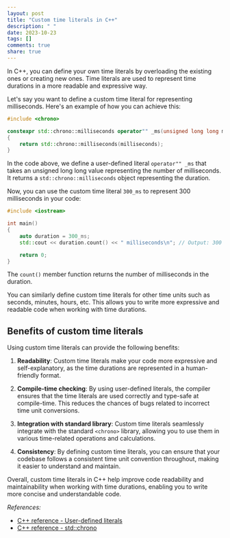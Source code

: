 ```yaml
---
layout: post
title: "Custom time literals in C++"
description: " "
date: 2023-10-23
tags: []
comments: true
share: true
---
```


In C++, you can define your own time literals by overloading the existing ones or creating new ones. Time literals are used to represent time durations in a more readable and expressive way.

Let's say you want to define a custom time literal for representing milliseconds. Here's an example of how you can achieve this:

```cpp
#include <chrono>

constexpr std::chrono::milliseconds operator"" _ms(unsigned long long milliseconds)
{
    return std::chrono::milliseconds(milliseconds);
}
```

In the code above, we define a user-defined literal `operator"" _ms` that takes an unsigned long long value representing the number of milliseconds. It returns a `std::chrono::milliseconds` object representing the duration.

Now, you can use the custom time literal `300_ms` to represent 300 milliseconds in your code:

```cpp
#include <iostream>

int main()
{
    auto duration = 300_ms;
    std::cout << duration.count() << " milliseconds\n"; // Output: 300 milliseconds

    return 0;
}
```

The `count()` member function returns the number of milliseconds in the duration.

You can similarly define custom time literals for other time units such as seconds, minutes, hours, etc. This allows you to write more expressive and readable code when working with time durations.

## Benefits of custom time literals

Using custom time literals can provide the following benefits:

1. **Readability**: Custom time literals make your code more expressive and self-explanatory, as the time durations are represented in a human-friendly format.

2. **Compile-time checking**: By using user-defined literals, the compiler ensures that the time literals are used correctly and type-safe at compile-time. This reduces the chances of bugs related to incorrect time unit conversions.

3. **Integration with standard library**: Custom time literals seamlessly integrate with the standard `<chrono>` library, allowing you to use them in various time-related operations and calculations.

4. **Consistency**: By defining custom time literals, you can ensure that your codebase follows a consistent time unit convention throughout, making it easier to understand and maintain.

Overall, custom time literals in C++ help improve code readability and maintainability when working with time durations, enabling you to write more concise and understandable code.

_References:_
- [C++ reference - User-defined literals](https://en.cppreference.com/w/cpp/language/user_literal)
- [C++ reference - std::chrono](https://en.cppreference.com/w/cpp/chrono)